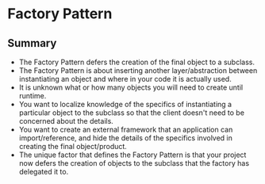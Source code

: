 # Factory Pattern

## Summary

- The Factory Pattern defers the creation of the final object to a subclass.
- The Factory Pattern is about inserting another layer/abstraction between instantiating an object and where in your code it is actually used.
- It is unknown what or how many objects you will need to create until runtime.
- You want to localize knowledge of the specifics of instantiating a particular object to the subclass so that the client doesn't need to be concerned about the details.
- You want to create an external framework that an application can import/reference, and hide the details of the specifics involved in creating the final object/product.
- The unique factor that defines the Factory Pattern is that your project now defers the creation of objects to the subclass that the factory has delegated it to.
